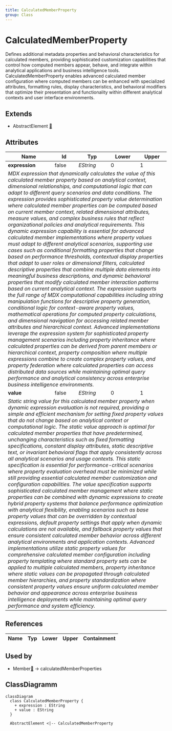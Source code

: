```yaml
---
title: CalculatedMemberProperty
group: Class
---
```


# CalculatedMemberProperty<a name="class-calculatedmemberproperty"></a>

Defines additional metadata properties and behavioral characteristics for calculated members, providing sophisticated customization capabilities that control how computed members appear, behave, and integrate within analytical applications and business intelligence tools. CalculatedMemberProperty enables advanced calculated member configuration where computed members can be enhanced with specialized attributes, formatting rules, display characteristics, and behavioral modifiers that optimize their presentation and functionality within different analytical contexts and user interface environments.

## Extends
- AbstractElement [🔗](./class-AbstractElement)
## Attributes

<table>
  <thead>
    <tr>
      <th>Name</th>
      <th>Id</th>
      <th>Typ</th>
      <th>Lower</th>
      <th>Upper</th>
    </tr>
  </thead>
  <tbody>
    <tr>
      <td><strong>expression</strong></td>
      <td>false</td>
      <td><em>EString</em></td>
      <td>0</td>
      <td>1</td>
    </tr>
    <tr>
      <td colspan="5"><em>MDX expression that dynamically calculates the value of this calculated member property based on analytical context, dimensional relationships, and computational logic that can adapt to different query scenarios and data conditions. The expression provides sophisticated property value determination where calculated member properties can be computed based on current member context, related dimensional attributes, measure values, and complex business rules that reflect organizational policies and analytical requirements. This dynamic expression capability is essential for advanced calculated member implementations where property values must adapt to different analytical scenarios, supporting use cases such as conditional formatting properties that change based on performance thresholds, contextual display properties that adapt to user roles or dimensional filters, calculated descriptive properties that combine multiple data elements into meaningful business descriptions, and dynamic behavioral properties that modify calculated member interaction patterns based on current analytical context. The expression supports the full range of MDX computational capabilities including string manipulation functions for descriptive property generation, conditional logic for context-aware property values, mathematical operations for computed property calculations, and dimensional navigation for accessing related member attributes and hierarchical context. Advanced implementations leverage the expression system for sophisticated property management scenarios including property inheritance where calculated properties can be derived from parent members or hierarchical context, property composition where multiple expressions combine to create complex property values, and property federation where calculated properties can access distributed data sources while maintaining optimal query performance and analytical consistency across enterprise business intelligence environments.</em></td>
    </tr>
    <tr>
      <td><strong>value</strong></td>
      <td>false</td>
      <td><em>EString</em></td>
      <td>0</td>
      <td>1</td>
    </tr>
    <tr>
      <td colspan="5"><em>Static string value for this calculated member property when dynamic expression evaluation is not required, providing a simple and efficient mechanism for setting fixed property values that do not change based on analytical context or computational logic. The static value approach is optimal for calculated member properties that have predetermined, unchanging characteristics such as fixed formatting specifications, constant display attributes, static descriptive text, or invariant behavioral flags that apply consistently across all analytical scenarios and usage contexts. This static specification is essential for performance-critical scenarios where property evaluation overhead must be minimized while still providing essential calculated member customization and configuration capabilities. The value specification supports sophisticated calculated member management where static properties can be combined with dynamic expressions to create hybrid property systems that balance performance optimization with analytical flexibility, enabling scenarios such as base property values that can be overridden by contextual expressions, default property settings that apply when dynamic calculations are not available, and fallback property values that ensure consistent calculated member behavior across different analytical environments and application contexts. Advanced implementations utilize static property values for comprehensive calculated member configuration including property templating where standard property sets can be applied to multiple calculated members, property inheritance where static values can be propagated through calculated member hierarchies, and property standardization where consistent property values ensure uniform calculated member behavior and appearance across enterprise business intelligence deployments while maintaining optimal query performance and system efficiency.</em></td>
    </tr>
  </tbody>
</table>

## References

<table>
  <thead>
    <tr>
      <th>Name</th>
      <th>Typ</th>
      <th>Lower</th>
      <th>Upper</th>
      <th>Containment</th>
    </tr>
  </thead>
  <tbody>
  </tbody>
</table>



## Used by

- Member[🔗](./class-Member) → calculatedMemberProperties

## ClassDiagramm

```mermaid
classDiagram
  class CalculatedMemberProperty {
    + expression : EString
    + value : EString
  }

  AbstractElement <|-- CalculatedMemberProperty

```
